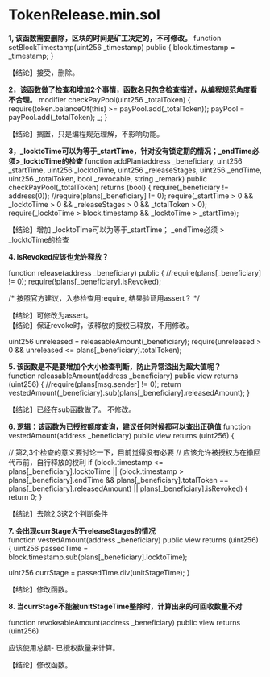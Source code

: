 # TokenRelease.min.sol
**1, 该函数需要删除，区块的时间是矿工决定的，不可修改。**
    function setBlockTimestamp(uint256 _timestamp) public {
        block.timestamp = _timestamp;
    }
    
【结论】接受，删除。    
    
**2，该函数做了检查和增加2个事情，函数名只包含检查描述，从编程规范角度看不合理。**
    modifier checkPayPool(uint256 _totalToken) {
        require(token.balanceOf(this) >= payPool.add(_totalToken));
        payPool = payPool.add(_totalToken);
        _;
    }
    
 【结论】搁置，只是编程规范理解，不影响功能。
    
 **3，_locktoTime可以为等于_startTime，针对没有锁定期的情况；_endTime必须>_locktoTime的检查**
function addPlan(address _beneficiary, uint256 _startTime, uint256 _locktoTime, uint256 _releaseStages, uint256 _endTime, uint256 _totalToken, bool _revocable, string _remark) public checkPayPool(_totalToken) returns (bool) {
        require(_beneficiary != address(0));
        //require(plans[_beneficiary] != 0);
        require(_startTime > 0 && _locktoTime > 0 && _releaseStages > 0 && _totalToken > 0);
        require(_locktoTime > block.timestamp && _locktoTime > _startTime);
        
 【结论】增加 _locktoTime可以为等于_startTime；
         _endTime必须 > _locktoTime的检查

**4. isRevoked应该也允许释放？**

function release(address _beneficiary) public {
    //require(plans[_beneficiary] != 0);
      require(!plans[_beneficiary].isRevoked);       
  
  /* 按照官方建议，入参检查用require, 结果验证用assert？ */
  
 【结论】可修改为assert。   
 【结论】保证revoke时，该释放的授权已释放，不用修改。
      
  uint256 unreleased = releasableAmount(_beneficiary);
  require(unreleased > 0 && unreleased <= plans[_beneficiary].totalToken);      
  
  
  
**5. 该函数是不是要增加个大小检查判断，防止异常溢出为超大值呢？**  
    function releasableAmount(address _beneficiary) public view returns (uint256) {
        //require(plans[msg.sender] != 0);
        return vestedAmount(_beneficiary).sub(plans[_beneficiary].releasedAmount);
    }  

【结论】已经在sub函数做了。 不修改。   
    
**6. 逻辑：该函数为已授权额度查询，建议任何时候都可以查出正确值**
function vestedAmount(address _beneficiary) public view returns (uint256) {

// 第2,3个检查的意义要讨论一下，目前觉得没有必要
// 应该允许被授权方在撤回代币前，自行释放的权利 
        if (block.timestamp <= plans[_beneficiary].locktoTime || (block.timestamp > plans[_beneficiary].endTime && plans[_beneficiary].totalToken == plans[_beneficiary].releasedAmount) || plans[_beneficiary].isRevoked) {
            return 0;
        }
        
【结论】去除2,3这2个判断条件
        
**7. 会出现currStage大于releaseStages的情况**    
 function vestedAmount(address _beneficiary) public view returns (uint256)
 {
  uint256 passedTime = block.timestamp.sub(plans[_beneficiary].locktoTime);
  
  uint256 currStage = passedTime.div(unitStageTime);
 }

【结论】修改函数。

**8. 当currStage不能被unitStageTime整除时，计算出来的可回收数量不对**

function revokeableAmount(address _beneficiary) public view returns (uint256) 

应该使用总额- 已授权数量来计算。

【结论】修改函数。
        
        
        

    
    
    
